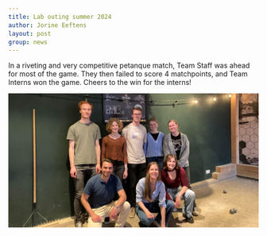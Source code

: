 ```yaml
---
title: Lab outing summer 2024
author: Jorine Eeftens
layout: post
group: news
---
```


In a riveting and very competitive petanque match, Team Staff was ahead for most of the game. They then failed to score 4 matchpoints, and Team Interns won the game. Cheers to the win for the interns! 


<img src="/static/img/news/labphoto24.jpg" width="600">
